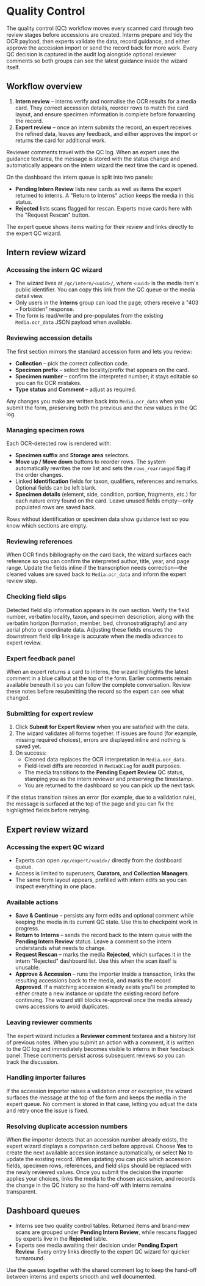 # Quality Control

The quality control (QC) workflow moves every scanned card through two review
stages before accessions are created. Interns prepare and tidy the OCR payload,
then experts validate the data, record guidance, and either approve the
accession import or send the record back for more work. Every QC decision is
captured in the audit log alongside optional reviewer comments so both groups
can see the latest guidance inside the wizard itself.

## Workflow overview

1. **Intern review** – interns verify and normalise the OCR results for a media
   card. They correct accession details, reorder rows to match the card layout,
   and ensure specimen information is complete before forwarding the record.
2. **Expert review** – once an intern submits the record, an expert receives the
   refined data, leaves any feedback, and either approves the import or returns
   the card for additional work.

Reviewer comments travel with the QC log. When an expert uses the guidance
textarea, the message is stored with the status change and automatically appears
on the intern wizard the next time the card is opened.

On the dashboard the intern queue is split into two panels:

- **Pending Intern Review** lists new cards as well as items the expert returned
  to interns. A "Return to Interns" action keeps the media in this status.
- **Rejected** lists scans flagged for rescan. Experts move cards here with the
  "Request Rescan" button.

The expert queue shows items waiting for their review and links directly to the
expert QC wizard.

## Intern review wizard

### Accessing the intern QC wizard

- The wizard lives at `/qc/intern/<uuid>/`, where `<uuid>` is the media item's
  public identifier. You can copy this link from the QC queue or the media
  detail view.
- Only users in the **Interns** group can load the page; others receive a
  "403 – Forbidden" response.
- The form is read/write and pre-populates from the existing `Media.ocr_data`
  JSON payload when available.

### Reviewing accession details

The first section mirrors the standard accession form and lets you review:

- **Collection** – pick the correct collection code.
- **Specimen prefix** – select the locality/prefix that appears on the card.
- **Specimen number** – confirm the interpreted number; it stays editable so you
  can fix OCR mistakes.
- **Type status** and **Comment** – adjust as required.

Any changes you make are written back into `Media.ocr_data` when you submit the
form, preserving both the previous and the new values in the QC log.

### Managing specimen rows

Each OCR-detected row is rendered with:

- **Specimen suffix** and **Storage area** selectors.
- **Move up / Move down** buttons to reorder rows. The system automatically
  rewrites the row list and sets the `rows_rearranged` flag if the order changes.
- Linked **Identification** fields for taxon, qualifiers, references and
  remarks. Optional fields can be left blank.
- **Specimen details** (element, side, condition, portion, fragments, etc.) for
  each nature entry found on the card. Leave unused fields empty—only populated
  rows are saved back.

Rows without identification or specimen data show guidance text so you know
which sections are empty.

### Reviewing references

When OCR finds bibliography on the card back, the wizard surfaces each
reference so you can confirm the interpreted author, title, year, and page
range. Update the fields inline if the transcription needs correction—the
cleaned values are saved back to `Media.ocr_data` and inform the expert review
step.

### Checking field slips

Detected field slip information appears in its own section. Verify the field
number, verbatim locality, taxon, and specimen description, along with the
verbatim horizon (formation, member, bed, chronostratigraphy) and any aerial
photo or coordinate data. Adjusting these fields ensures the downstream field
slip linkage is accurate when the media advances to expert review.

### Expert feedback panel

When an expert returns a card to interns, the wizard highlights the latest
comment in a blue callout at the top of the form. Earlier comments remain
available beneath it so you can follow the complete conversation. Review these
notes before resubmitting the record so the expert can see what changed.

### Submitting for expert review

1. Click **Submit for Expert Review** when you are satisfied with the data.
2. The wizard validates all forms together. If issues are found (for example,
   missing required choices), errors are displayed inline and nothing is saved
   yet.
3. On success:
   - Cleaned data replaces the OCR interpretation in `Media.ocr_data`.
   - Field-level diffs are recorded in `MediaQCLog` for audit purposes.
   - The media transitions to the **Pending Expert Review** QC status, stamping
     you as the intern reviewer and preserving the timestamp.
   - You are returned to the dashboard so you can pick up the next task.

If the status transition raises an error (for example, due to a validation
rule), the message is surfaced at the top of the page and you can fix the
highlighted fields before retrying.

## Expert review wizard

### Accessing the expert QC wizard

- Experts can open `/qc/expert/<uuid>/` directly from the dashboard queue.
- Access is limited to superusers, **Curators**, and **Collection Managers**.
- The same form layout appears, prefilled with intern edits so you can inspect
  everything in one place.

### Available actions

- **Save & Continue** – persists any form edits and optional comment while
  keeping the media in its current QC state. Use this to checkpoint work in
  progress.
- **Return to Interns** – sends the record back to the intern queue with the
  **Pending Intern Review** status. Leave a comment so the intern understands
  what needs to change.
- **Request Rescan** – marks the media **Rejected**, which surfaces it in the
  intern "Rejected" dashboard list. Use this when the scan itself is unusable.
- **Approve & Accession** – runs the importer inside a transaction, links the
  resulting accessions back to the media, and marks the record **Approved**. If
  a matching accession already exists you'll be prompted to either create a new
  instance or update the existing record before continuing. The wizard still
  blocks re-approval once the media already owns accessions to avoid duplicates.

### Leaving reviewer comments

The expert wizard includes a **Reviewer comment** textarea and a history list of
previous notes. When you submit an action with a comment, it is written to the
QC log and immediately becomes visible to interns in their feedback panel. These
comments persist across subsequent reviews so you can track the discussion.

### Handling importer failures

If the accession importer raises a validation error or exception, the wizard
surfaces the message at the top of the form and keeps the media in the expert
queue. No comment is stored in that case, letting you adjust the data and retry
once the issue is fixed.

### Resolving duplicate accession numbers

When the importer detects that an accession number already exists, the expert
wizard displays a comparison card before approval. Choose **Yes** to create the
next available accession instance automatically, or select **No** to update the
existing record. When updating you can pick which accession fields, specimen
rows, references, and field slips should be replaced with the newly reviewed
values. Once you submit the decision the importer applies your choices, links
the media to the chosen accession, and records the change in the QC history so
the hand-off with interns remains transparent.

## Dashboard queues

- Interns see two quality control tables. Returned items and brand-new scans are
  grouped under **Pending Intern Review**, while rescans flagged by experts live
  in the **Rejected** table.
- Experts see media awaiting their decision under **Pending Expert Review**.
  Every entry links directly to the expert QC wizard for quicker turnaround.

Use the queues together with the shared comment log to keep the hand-off between
interns and experts smooth and well documented.
